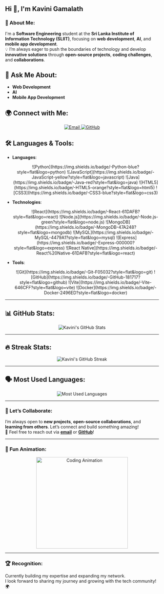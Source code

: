 ## Hi 👋, I'm **Kavini Gamalath**

### 🌱 About Me:
I'm a **Software Engineering** student at the **Sri Lanka Institute of Information Technology (SLIIT)**, focusing on **web development**, **AI**, and **mobile app development**.  
💡 I’m always eager to push the boundaries of technology and develop **innovative solutions** through **open-source projects**, **coding challenges**, and **collaborations**.

## 💬 Ask Me About:
- **Web Development**
- **AI**  
- **Mobile App Development**

## 🌍 Connect with Me:
<p align="center">
  <a href="mailto:kavinigamalath@gmail.com" target="_blank">
    <img src="https://img.shields.io/badge/Email-📧-red?style=flat&logo=gmail&logoColor=white" alt="Email"/>
  </a>
  <a href="https://github.com/Kavinigamalath" target="_blank">
    <img src="https://img.shields.io/badge/GitHub-%40Kavinigamalath-black?style=flat&logo=github&logoColor=white" alt="GitHub"/>
  </a>
</p>

## 🛠️ Languages & Tools:
- **Languages**:
  <p align="center">
    ![Python](https://img.shields.io/badge/-Python-blue?style=flat&logo=python)
    ![JavaScript](https://img.shields.io/badge/-JavaScript-yellow?style=flat&logo=javascript)
    ![Java](https://img.shields.io/badge/-Java-red?style=flat&logo=java)
    ![HTML5](https://img.shields.io/badge/-HTML5-orange?style=flat&logo=html5)
    ![CSS3](https://img.shields.io/badge/-CSS3-blue?style=flat&logo=css3)
  </p>

- **Technologies**:
  <p align="center">
    ![React](https://img.shields.io/badge/-React-61DAFB?style=flat&logo=react)
    ![Node.js](https://img.shields.io/badge/-Node.js-green?style=flat&logo=node.js)
    ![MongoDB](https://img.shields.io/badge/-MongoDB-47A248?style=flat&logo=mongodb)
    ![MySQL](https://img.shields.io/badge/-MySQL-4479A1?style=flat&logo=mysql)
    ![Express](https://img.shields.io/badge/-Express-000000?style=flat&logo=express)
    ![React Native](https://img.shields.io/badge/-React%20Native-61DAFB?style=flat&logo=react)
  </p>

- **Tools**:
  <p align="center">
    ![Git](https://img.shields.io/badge/-Git-F05032?style=flat&logo=git)
    ![GitHub](https://img.shields.io/badge/-GitHub-181717?style=flat&logo=github)
    ![Vite](https://img.shields.io/badge/-Vite-646CFF?style=flat&logo=vite)
    ![Docker](https://img.shields.io/badge/-Docker-2496ED?style=flat&logo=docker)
  </p>

---

## 📊 GitHub Stats:

<p align="center">
  <img src="https://github-readme-stats.vercel.app/api?username=Kavinigamalath&show_icons=true&count_private=true&hide=prs&theme=dark" alt="Kavini's GitHub Stats"/>
</p>

---

## 🔥 Streak Stats:

<p align="center">
  <img src="https://github-readme-streak-stats.herokuapp.com/?user=Kavinigamalath&theme=dark" alt="Kavini's GitHub Streak"/>
</p>

---

## 🗣️ Most Used Languages:

<p align="center">
  <img src="https://github-readme-stats.vercel.app/api/top-langs/?username=Kavinigamalath&layout=compact&theme=dark" alt="Most Used Languages"/>
</p>

---

### 🚀 Let’s Collaborate:
I’m always open to **new projects**, **open-source collaborations**, and **learning from others**. Let’s connect and build something amazing!  
🔗 Feel free to reach out via **[email](mailto:kavinigamalathofficial@gmail.com)** or **[GitHub](https://github.com/Kavinigamalath)**!

---

### 🤖 Fun Animation:

<p align="center">
  <img src="https://media.giphy.com/media/26AOSa7xduTfOpv6c/giphy.gif" alt="Coding Animation" width="300"/>
</p>

---

### 🏆 Recognition:
Currently building my expertise and expanding my network.  
I look forward to sharing my journey and growing with the tech community! 🌍
